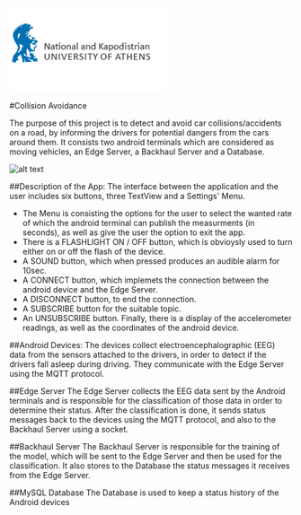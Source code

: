 ![alt text](NKUA.jpg)

#Collision Avoidance

The purpose of this project is to detect and avoid car collisions/accidents on a road, by informing the drivers for potential dangers from the cars around them. It consists two android terminals which are considered as moving vehicles, an Edge Server, a Backhaul Server and a Database.

![alt text](network_structure.png)

##Description of the App:
The interface between the application and the user includes six buttons, three TextView and a Settings' Menu.
+ The Menu is consisting the options for the user to select the wanted rate of which the android terminal can publish the measurments (in seconds), as well as give the user the option to exit the app.
+ There is a FLASHLIGHT ON / OFF button, which is obvioysly used to turn either on or off the flash of the device.
+ A SOUND button, which when pressed produces an audible alarm for 10sec.
+ A CONNECT button, which implemets the connection between the android device and the Edge Server. 
+ A DISCONNECT button, to end the connection.
+ A SUBSCRIBE button for the suitable topic.
+ An UNSUBSCRIBE button.
Finally, there is a display of the accelerometer readings, as well as the coordinates of the android device.

##Android Devices:
The devices collect electroencephalographic (EEG) data from the sensors attached to the drivers, in order to detect if the drivers fall asleep during driving. They communicate with the Edge Server using the MQTT protocol.

##Edge Server
The Edge Server collects the EEG data sent by the Android terminals and is responsible for the classification of those data in order to determine their status. After the classification is done, it sends status messages back to the devices using the MQTT protocol, and also to the Backhaul Server using a socket.

##Backhaul Server
The Backhaul Server is responsible for the training of the model, which will be sent to the Edge Server and then be used for the classification. It also stores to the Database the status messages it receives from the Edge Server.

##MySQL Database
The Database is used to keep a status history of the Android devices
